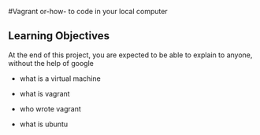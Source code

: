 #Vagrant or-how- to code in your local computer

## Learning Objectives

 At the end of this project, you are expected to be able to explain to anyone, without the help of google

 * what is a virtual machine

 * what is vagrant

 * who wrote vagrant 

 * what is ubuntu
